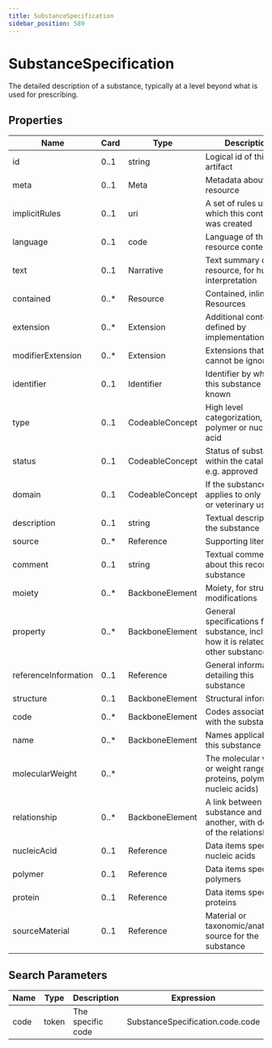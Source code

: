 ```yaml
---
title: SubstanceSpecification
sidebar_position: 589
---
```


# SubstanceSpecification

The detailed description of a substance, typically at a level beyond what is used for prescribing.

## Properties

| Name | Card | Type | Description |
| --- | --- | --- | --- |
| id | 0..1 | string | Logical id of this artifact
| meta | 0..1 | Meta | Metadata about the resource
| implicitRules | 0..1 | uri | A set of rules under which this content was created
| language | 0..1 | code | Language of the resource content
| text | 0..1 | Narrative | Text summary of the resource, for human interpretation
| contained | 0..* | Resource | Contained, inline Resources
| extension | 0..* | Extension | Additional content defined by implementations
| modifierExtension | 0..* | Extension | Extensions that cannot be ignored
| identifier | 0..1 | Identifier | Identifier by which this substance is known
| type | 0..1 | CodeableConcept | High level categorization, e.g. polymer or nucleic acid
| status | 0..1 | CodeableConcept | Status of substance within the catalogue e.g. approved
| domain | 0..1 | CodeableConcept | If the substance applies to only human or veterinary use
| description | 0..1 | string | Textual description of the substance
| source | 0..* | Reference | Supporting literature
| comment | 0..1 | string | Textual comment about this record of a substance
| moiety | 0..* | BackboneElement | Moiety, for structural modifications
| property | 0..* | BackboneElement | General specifications for this substance, including how it is related to other substances
| referenceInformation | 0..1 | Reference | General information detailing this substance
| structure | 0..1 | BackboneElement | Structural information
| code | 0..* | BackboneElement | Codes associated with the substance
| name | 0..* | BackboneElement | Names applicable to this substance
| molecularWeight | 0..* |  | The molecular weight or weight range (for proteins, polymers or nucleic acids)
| relationship | 0..* | BackboneElement | A link between this substance and another, with details of the relationship
| nucleicAcid | 0..1 | Reference | Data items specific to nucleic acids
| polymer | 0..1 | Reference | Data items specific to polymers
| protein | 0..1 | Reference | Data items specific to proteins
| sourceMaterial | 0..1 | Reference | Material or taxonomic/anatomical source for the substance

## Search Parameters

| Name | Type | Description | Expression
| --- | --- | --- | --- |
| code | token | The specific code | SubstanceSpecification.code.code

